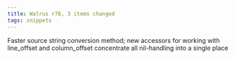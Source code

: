 ```yaml
---
title: Walrus r78, 3 items changed
tags: snippets
---
```


Faster source string conversion method; new accessors for working with line_offset and column_offset concentrate all nil-handling into a single place
